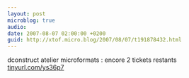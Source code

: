 ```yaml
---
layout: post
microblog: true
audio: 
date: 2007-08-07 02:00:00 +0200
guid: http://xtof.micro.blog/2007/08/07/t191878432.html
---
```

dconstruct atelier microformats : encore 2 tickets restants [tinyurl.com/ys36p7](http://tinyurl.com/ys36p7)
